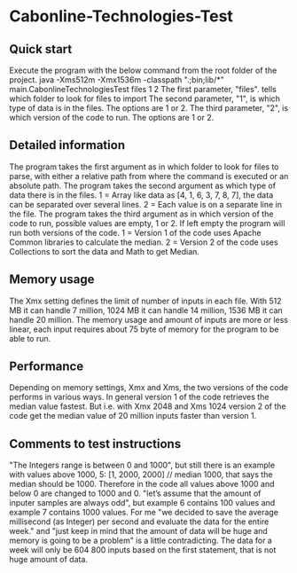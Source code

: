 # Cabonline-Technologies-Test

## Quick start
Execute the program with the below command from the root folder of the project.
java -Xms512m -Xmx1536m -classpath ".;bin;lib/*" main.CabonlineTechnologiesTest files 1 2
The first parameter, "files". tells which folder to look for files to import
The second parameter, "1", is which type of data is in the files. The options are 1 or 2.
The third parameter, "2", is which version of the code to run. The options are 1 or 2.

## Detailed information
The program takes the first argument as in which folder to look for files to parse, with either a relative path from where the command is executed or an absolute path.
The program takes the second argument as which type of data there is in the files.
	1 = Array like data as [4, 1, 6, 3, 7, 8, 7], the data can be separated over several lines.
	2 = Each value is on a separate line in the file. 
The program takes the third argument as in which version of the code to run, possible values are empty, 1 or 2. If left empty the program will run both versions of the code.
	1 = Version 1 of the code uses Apache Common libraries to calculate the median.
	2 = Version 2 of the code uses Collections to sort the data and Math to get Median.

## Memory usage
The Xmx setting defines the limit of number of inputs in each file. With 512 MB it can handle 7 million, 1024 MB it can handle 14 million, 1536 MB it can handle 20 million.
The memory usage and amount of inputs are more or less linear, each input requires about 75 byte of memory for the program to be able to run.

## Performance
Depending on memory settings, Xmx and Xms, the two versions of the code performs in various ways.
In general version 1 of the code retrieves the median value fastest. But i.e. with Xmx 2048 and Xms 1024 version 2 of the code get the median value of 20 million inputs faster than version 1.

## Comments to test instructions
"The Integers range is between 0 and 1000", but still there is an example with values above 1000, 5: [1, 2000, 2000] // median 1000, that says the median should be 1000.
Therefore in the code all values above 1000 and below 0 are changed to 1000 and 0.
"let’s assume that the amount of inputer samples are always odd", but example 6 contains 100 values and example 7 contains 1000 values.
For me "we decided to save the average millisecond (as Integer) per second and evaluate the data for the entire week." and "just keep in mind that the amount of data will be huge and memory is going to be a problem" is a little contradicting.
The data for a week will only be 604 800 inputs based on the first statement, that is not huge amount of data.
